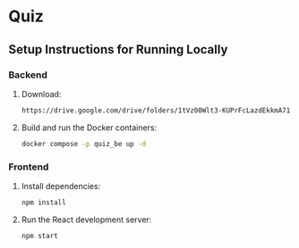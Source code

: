 # Quiz

## Setup Instructions for Running Locally

### Backend

1. Download:
    ```sh
    https://drive.google.com/drive/folders/1tVz00Wlt3-KUPrFcLazdEkkmA71870Cg?usp=drive_link
    ```
2. Build and run the Docker containers:
    ```sh
    docker compose -p quiz_be up -d
    ```

### Frontend

1. Install dependencies:
    ```sh
    npm install
    ```

2. Run the React development server:
    ```sh
    npm start
    ```
